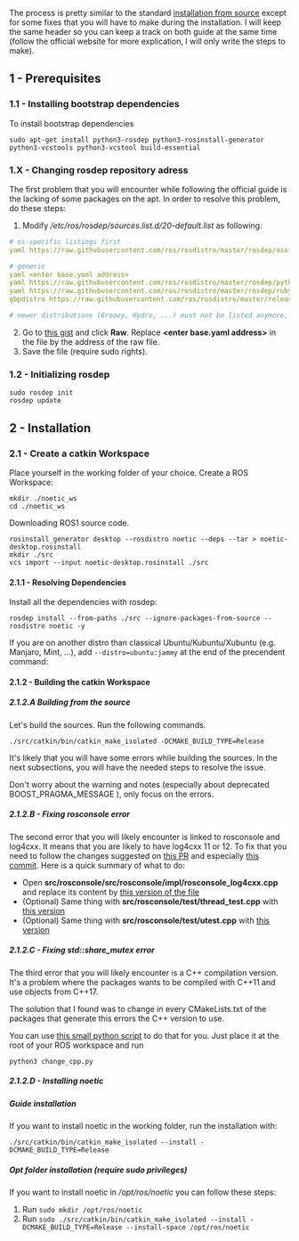 The process is pretty similar to the standard [installation from source](http://wiki.ros.org/noetic/Installation/Source) except
for some fixes that you will have to make during the installation. 
I will keep the same header so you can keep a track on both guide at the same time (follow the official website 
for more explication, I will only write the steps to make).

## 1 - Prerequisites

### 1.1 - Installing bootstrap dependencies

To install bootstrap dependencies

```shell
sudo apt-get install python3-rosdep python3-rosinstall-generator python3-vcstools python3-vcstool build-essential
```

### 1.X - Changing rosdep repository adress

The first problem that you will encounter while following the official guide is the lacking of some packages on the apt.
In order to resolve this problem, do these steps:

1. Modify */etc/ros/rosdep/sources.list.d/20-default.list* as following: 
```YAML
# os-specific listings first
yaml https://raw.githubusercontent.com/ros/rosdistro/master/rosdep/osx-homebrew.yaml osx

# generic
yaml <enter base.yaml address>
yaml https://raw.githubusercontent.com/ros/rosdistro/master/rosdep/python.yaml
yaml https://raw.githubusercontent.com/ros/rosdistro/master/rosdep/ruby.yaml
gbpdistro https://raw.githubusercontent.com/ros/rosdistro/master/releases/fuerte.yaml fuerte

# newer distributions (Groovy, Hydro, ...) must not be listed anymore, they are being fetched from the rosdistro index.yaml instead
```
2. Go to [this gist](https://gist.github.com/Meltwin/0317ae7481c94da7fd66c3eea8d40740) and click **Raw**. Replace **\<enter base.yaml address\>** in the file by the address of the raw file.
4. Save the file (require sudo rights).

### 1.2 - Initializing rosdep
```shell
sudo rosdep init
rosdep update
```

## 2 - Installation

### 2.1 - Create a catkin Workspace

Place yourself in the working folder of your choice. Create a ROS Workspace:
```shell
mkdir ./noetic_ws
cd ./noetic_ws
```

Downloading ROS1 source code.
```shell
rosinstall_generator desktop --rosdistro noetic --deps --tar > noetic-desktop.rosinstall
mkdir ./src
vcs import --input noetic-desktop.rosinstall ./src
```

#### 2.1.1 - Resolving Dependencies

Install all the dependencies with rosdep:
```shell
rosdep install --from-paths ./src --ignore-packages-from-source --rosdistro noetic -y
```

If you are on another distro than classical Ubuntu/Kubuntu/Xubuntu (e.g. Manjaro, Mint, ...), 
add ```--distro=ubuntu:jammy``` at the end of the precendent command:

#### 2.1.2 - Building the catkin Workspace

##### 2.1.2.A Building from the source

Let's build the sources. Run the following commands.
```shell
./src/catkin/bin/catkin_make_isolated -DCMAKE_BUILD_TYPE=Release
```
It's likely that you will have some errors while building the sources. In the next subsections, 
you will have the needed steps to resolve the issue.

Don't worry about the warning and notes (especially about deprecated BOOST_PRAGMA_MESSAGE ), only focus on the errors.

##### 2.1.2.B - Fixing *rosconsole* error

The second error that you will likely encounter is linked to rosconsole and log4cxx. It means that you are likely to have log4cxx 11 or 12.
To fix that you need to follow the changes suggested on [this PR](https://github.com/ros/rosconsole/pull/54) 
and especially [this commit](https://github.com/ros/rosconsole/pull/54/commits/9f930c007dd40aa7ede771b8859b529e024d7bfb).
Here is a quick summary of what to do:
- Open **src/rosconsole/src/rosconsole/impl/rosconsole_log4cxx.cpp** and replace its content by [this version of the file](https://raw.githubusercontent.com/ros/rosconsole/9f930c007dd40aa7ede771b8859b529e024d7bfb/src/rosconsole/impl/rosconsole_log4cxx.cpp)
- (Optional) Same thing with **src/rosconsole/test/thread_test.cpp** with [this version](https://raw.githubusercontent.com/ros/rosconsole/9f930c007dd40aa7ede771b8859b529e024d7bfb/test/thread_test.cpp)
- (Optional) Same thing with **src/rosconsole/test/utest.cpp** with [this version](https://raw.githubusercontent.com/ros/rosconsole/9f930c007dd40aa7ede771b8859b529e024d7bfb/test/utest.cpp)

##### 2.1.2.C - Fixing *std::share_mutex* error

The third error that you will likely encounter is a C++ compilation version. It's a problem where the packages wants 
to be compiled with C++11 and use objects from C++17. 

The solution that I found was to change in every CMakeLists.txt of the packages that generate this errors the C++ version 
to use.

You can use [this small python script](https://gist.github.com/Meltwin/1ee35296d2bb86fee19d639580e3c91f) to do that for you. 
Just place it at the root of your ROS workspace and run

```shell
python3 change_cpp.py
```

##### 2.1.2.D - Installing noetic

##### Guide installation

If you want to install noetic in the working folder, run the installation with:

```shell
./src/catkin/bin/catkin_make_isolated --install -DCMAKE_BUILD_TYPE=Release
```

##### Opt folder installation (require sudo privileges)

If you want to install noetic in */opt/ros/noetic* you can follow these steps:

1. Run ```sudo mkdir /opt/ros/noetic```
2. Run ```sudo ./src/catkin/bin/catkin_make_isolated --install -DCMAKE_BUILD_TYPE=Release --install-space /opt/ros/noetic```